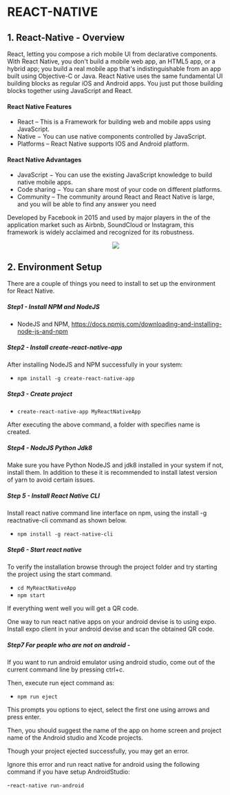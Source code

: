 # REACT-NATIVE

## 1. React-Native - Overview

React, letting you compose a rich mobile UI from declarative components.
With React Native, you don't build a mobile web app, an HTML5 app, or a hybrid app; you build a real
mobile app that's indistinguishable from an app built using Objective-C or Java.
React Native uses the same fundamental UI building blocks as regular iOS and Android apps.
You just put those building blocks together using JavaScript and React.

#### React Native Features

- React – This is a Framework for building web and mobile apps using JavaScript.
- Native − You can use native components controlled by JavaScript.
- Platforms – React Native supports IOS and Android platform.

#### React Native Advantages

- JavaScript − You can use the existing JavaScript knowledge to build native mobile apps.
- Code sharing − You can share most of your code on different platforms.
- Community – The community around React and React Native is large, and you will be able to find any answer you need


Developed by Facebook in 2015 and used by major players in the of the application market such as
Airbnb, SoundCloud or Instagram, this framework is widely acclaimed and recognized for its robustness.


<p align="center">
  <img src="https://user-images.githubusercontent.com/76050470/159978481-24fbf9b1-e2ed-4a44-b0b9-0744109c9ce8.png"/>
</p>

## 2. Environment Setup

There are a couple of things you need to install to set up the environment for React Native.

##### Step1 - Install NPM and NodeJS
- NodeJS and NPM, https://docs.npmjs.com/downloading-and-installing-node-js-and-npm

##### Step2 - Install create-react-native-app

After installing NodeJS and NPM successfully in your system:

- `npm install -g create-react-native-app`

##### Step3 - Create project

- `create-react-native-app MyReactNativeApp`

After executing the above command, a folder with specifies name is created.

##### Step4 - NodeJS Python Jdk8

Make sure you have Python NodeJS and jdk8 installed in your system if not, install them.
In addition to these it is recommended to install latest version of yarn to avoid certain issues.

##### Step 5 - Install React Native CLI

Install react native command line interface on npm, using the install -g reactnative-cli command as shown below.

- `npm install -g react-native-cli`

##### Step6 - Start react native

To verify the installation browse through the project folder and try starting the project
using the start command.

- `cd MyReactNativeApp`
- `npm start`

If everything went well you will get a QR code.

One way to run react native apps on your android devise is to using expo.
Install expo client in your android devise and scan the obtained QR code.

##### Step7 For people who are not on android - 

If you want to run android emulator using android studio, come out of the current
command line by pressing ctrl+c.

Then, execute run eject command as:
- `npm run eject`

This prompts you options to eject, select the first one using arrows and press enter.

Then, you should suggest the name of the app on home screen and project name of the
Android studio and Xcode projects.

Though your project ejected successfully, you may get an error.

Ignore this error and run react native for android using the following command if you have setup AndroidStudio:

-`react-native run-android`




